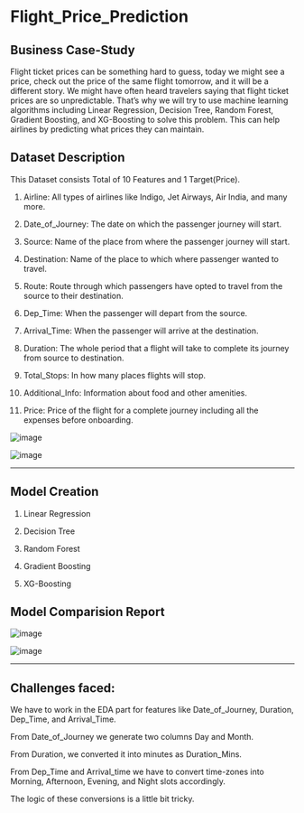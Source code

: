 # Flight_Price_Prediction

## **Business Case-Study**

Flight ticket prices can be something hard to guess, today we might see a price, check out the price of the same flight tomorrow, and it will be a different story. We might have often heard travelers saying that flight ticket prices are so unpredictable. That’s why we will try to use machine learning algorithms including Linear Regression, Decision Tree, Random Forest, Gradient Boosting, and XG-Boosting to solve this problem. This can help airlines by predicting what prices they can maintain.


## **Dataset Description**

This Dataset consists Total of 10 Features and 1 Target(Price).

1) Airline: All types of airlines like Indigo, Jet Airways, Air India, and many more.

2) Date_of_Journey: The date on which the passenger journey will start.

3) Source: Name of the place from where the passenger journey will start.

4) Destination: Name of the place to which where passenger wanted to travel.

5) Route: Route through which passengers have opted to travel from the source
to their destination.

6) Dep_Time: When the passenger will depart from the source.

7) Arrival_Time: When the passenger will arrive at the destination.

8) Duration: The whole period that a flight will take to complete its
journey from source to destination.

9) Total_Stops: In how many places flights will stop.

10) Additional_Info: Information about food and other amenities.

11) Price: Price of the flight for a complete journey including all the expenses
before onboarding.

![image](https://github.com/Bamit-2021/Flight_Price_Prediction/assets/77608956/d4f6c9d0-26fc-4cb8-81c4-b0d05bb385d5)

![image](https://github.com/Bamit-2021/Flight_Price_Prediction/assets/77608956/1f482011-e7bb-4bf8-89f8-bf18ded0fdd8)


--------
## **Model Creation**

1) Linear Regression

2) Decision Tree

3) Random Forest

4) Gradient Boosting

5) XG-Boosting


## **Model Comparision Report**

![image](https://github.com/Bamit-2021/Flight_Price_Prediction/assets/77608956/fac343be-818a-4104-9961-f17dd5075d44)

![image](https://github.com/Bamit-2021/Flight_Price_Prediction/assets/77608956/29bee08b-3275-4ead-9e9e-c70225956d78)

--------
## **Challenges faced**:

We have to work in the EDA part for features like Date_of_Journey, Duration, Dep_Time, and Arrival_Time.

From Date_of_Journey we generate two columns Day and Month.

From Duration, we converted it into minutes as Duration_Mins.

From Dep_Time and Arrival_time we have to convert time-zones into Morning,
Afternoon, Evening, and Night slots accordingly.

The logic of these conversions is a little bit tricky.
